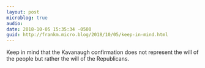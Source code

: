 ```yaml
---
layout: post
microblog: true
audio: 
date: 2018-10-05 15:35:34 -0500
guid: http://frankm.micro.blog/2018/10/05/keep-in-mind.html
---
```

Keep in mind that the Kavanaugh confirmation does not represent the will of the people but rather the will of the Republicans.
